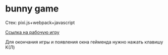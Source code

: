 # bunny game
Стек: pixi.js+webpack+javascript

[Ссылка на рабочую игру](https://titova-v.github.io/bunny-game/)

Для окончания игры и появления окна гейменда нужно нажать клавишу K(Л)
